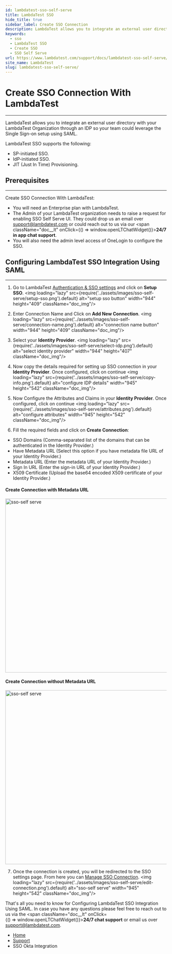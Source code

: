```yaml
---
id: lambdatest-sso-self-serve
title: LambdaTest SSO
hide_title: true
sidebar_label: Create SSO Connection
description: LambdaTest allows you to integrate an external user directory with your LambdaTest Organization through an IDP so your team could leverage the Single Sign-on setup. This document will help you set up  your LambdaTest SSO connection.
keywords:
  - sso
  - LambdaTest SSO
  - Create SSO
  - SSO Self Serve
url: https://www.lambdatest.com/support/docs/lambdatest-sso-self-serve/
site_name: LambdaTest
slug: lambdatest-sso-self-serve/
---
```


<script type="application/ld+json"
      dangerouslySetInnerHTML={{ __html: JSON.stringify({
       "@context": "https://schema.org",
        "@type": "BreadcrumbList",
        "itemListElement": [{
          "@type": "ListItem",
          "position": 1,
          "name": "LambdaTest",
          "item": "https://www.lambdatest.com"
        },{
          "@type": "ListItem",
          "position": 2,
          "name": "Support",
          "item": "https://www.lambdatest.com/support/docs/"
        },{
          "@type": "ListItem",
          "position": 3,
          "name": "SSO Self Serve",
          "item": "https://www.lambdatest.com/support/docs/lambdatest-sso-self-serve"
        }]
      })
    }}
></script>

# Create SSO Connection With LambdaTest

* * *

LambdaTest allows you to integrate an external user directory with your LambdaTest Organization through an IDP so your team could leverage the Single Sign-on setup using SAML.

LambdaTest SSO supports the following:
* SP-initiated SSO.
* IdP-initiated SSO.
* JIT (Just In Time) Provisioning.

## Prerequisites ##
---
Create SSO Connection With LambdaTest:

* You will need an Enterprise plan with LambdaTest.
* The Admin of your LambdaTest organization needs to raise a request for enabling SSO Self Serve UI. They could drop us an email over <a href="mailto:support@lambdatest.com">support@lambdatest.com</a> or could reach out to us via our <span className="doc__lt" onClick={() => window.openLTChatWidget()}>**24/7 in app chat support**</span>.
* You will also need the admin level access of OneLogin to configure the SSO.

## Configuring LambdaTest SSO Integration Using SAML
---
1. Go to LambdaTest <a href="https://accounts.lambdatest.com/auth/sso">Authentication & SSO settings</a> and click on **Setup SSO**.
<img loading="lazy" src={require('../assets/images/sso-self-serve/setup-sso.png').default} alt="setup sso button" width="944" height="409" className="doc_img"/> 

2. Enter Connection Name and Click on  **Add New Connection**.
<img loading="lazy" src={require('../assets/images/sso-self-serve/connection-name.png').default} alt="connection name button" width="944" height="409" className="doc_img"/> 

3. Select your **Identity Provider**.
<img loading="lazy" src={require('../assets/images/sso-self-serve/select-idp.png').default} alt="select identity provider" width="944" height="407" className="doc_img"/>

4. Now copy the details required for setting up SSO connection in your **Identity Provider**.
Once configured, click on continue
<img loading="lazy" src={require('../assets/images/sso-self-serve/copy-info.png').default} alt="configure IDP details" width="945" height="542" className="doc_img"/>

5. Now Configure the Attributes and Claims in your **Identity Provider**.
Once configured, click on continue
<img loading="lazy" src={require('../assets/images/sso-self-serve/attributes.png').default} alt="configure attributes" width="945" height="542" className="doc_img"/>

6. Fill the required fields  and click on **Create Connection**:

* SSO Domains (Comma-separated list of the domains that can be authenticated in the Identity Provider.) 
* Have Metadata URL (Select this option if you have metadata file URL of your Identity Provider.)
* Metadata URL (Enter the metadata URL of your Identity Provider.)
* Sign In URL (Enter the sign-in URL of your Identity Provider.)
* X509 Certificate (Upload the base64 encoded X509 certificate of your Identity Provider.)

<h4>Create Connection with Metadata URL </h4>
<img loading="lazy" src={require('../assets/images/sso-self-serve/finalize-sso-metadata.png').default} alt="sso-self serve" width="945" height="542" className="doc_img"/>
<h4>Create Connection without Metadata URL </h4>
<img loading="lazy" src={require('../assets/images/sso-self-serve/finalize-without-metadata.png').default} alt="sso-self serve" width="945" height="542" className="doc_img"/>

7. Once the connection is created, you will be redirected to the SSO settings page. From here you can <a href="/support/docs/lambdatest-sso-manage-connection">Manage SSO Connection</a>.
   <img loading="lazy" src={require('../assets/images/sso-self-serve/edit-connection.png').default} alt="sso-self serve" width="945" height="542" className="doc_img"/>


That's all you need to know for Configuring LambdaTest SSO Integration Using SAML. In case you have any questions please feel free to reach out to us via the <span className="doc__lt" onClick={() => window.openLTChatWidget()}>**24/7 chat support**</span> or email us over [support@lambdatest.com](mailto:support@lambdatest.com).

<nav aria-label="breadcrumbs">
  <ul className="breadcrumbs">
    <li className="breadcrumbs__item">
      <a className="breadcrumbs__link" href="https://www.lambdatest.com">
        Home
      </a>
    </li>
    <li className="breadcrumbs__item">
      <a className="breadcrumbs__link" target="_self" href="https://www.lambdatest.com/support/docs/">
        Support
      </a>
    </li>
    <li className="breadcrumbs__item breadcrumbs__item--active">
      <span className="breadcrumbs__link">
        SSO Okta Integration
      </span>
    </li>
  </ul>
</nav>